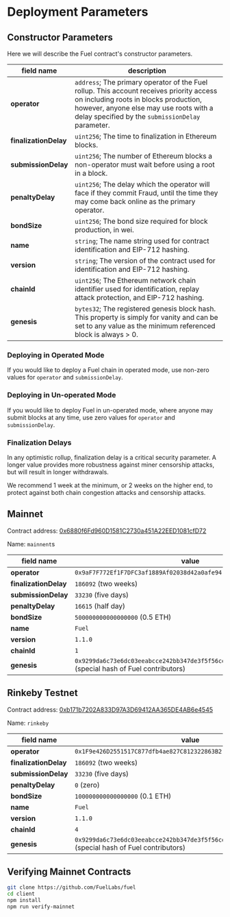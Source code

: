 Deployment Parameters
===

Constructor Parameters
---

Here we will describe the Fuel contract's constructor parameters.

| field name            | description                                                                                                                                                                                                                      |
| --------------------- | -------------------------------------------------------------------------------------------------------------------------------------------------------------------------------------------------------------------------------- |
| **operator**          | `address`; The primary operator of the Fuel rollup. This account receives priority access on including roots in blocks production, however, anyone else may use roots with a delay specified by the `submissionDelay` parameter. |
| **finalizationDelay** | `uint256`; The time to finalization in Ethereum blocks.                                                                                                                                                                          |
| **submissionDelay**   | `uint256`; The number of Ethereum blocks a non-operator must wait before using a root in a block.                                                                                                                                |
| **penaltyDelay**      | `uint256`; The delay which the operator will face if they commit Fraud, until the time they may come back online as the primary operator.                                                                                        |
| **bondSize**          | `uint256`; The bond size required for block production, in wei.                                                                                                                                                                  |
| **name**              | `string`; The name string used for contract identification and EIP-712 hashing.                                                                                                                                                  |
| **version**           | `string`; The version of the contract used for identification and EIP-712 hashing.                                                                                                                                               |
| **chainId**           | `uint256`; The Ethereum network chain identifier used for identification, replay attack protection, and EIP-712 hashing.                                                                                                         |
| **genesis**           | `bytes32`; The registered genesis block hash. This property is simply for vanity and can be set to any value as the minimum referenced block is always > 0.                                                                      |

### Deploying in Operated Mode
If you would like to deploy a Fuel chain in operated mode, use non-zero values for `operator` and `submissionDelay`.

### Deploying in Un-operated Mode
If you would like to deploy Fuel in un-operated mode, where anyone may submit blocks at any time, use zero values for `operator` and `submissionDelay`.

### Finalization Delays
In any optimistic rollup, finalization delay is a critical security parameter. A longer value provides more robustness against miner censorship attacks, but will result in longer withdrawals.

We recommend 1 week at the minimum, or 2 weeks on the higher end, to protect against both chain congestion attacks and censorship attacks.

Mainnet
---

Contract address: [0x6880f6Fd960D1581C2730a451A22EED1081cfD72](https://etherscan.io/address/0x6880f6Fd960D1581C2730a451A22EED1081cfD72)

Name: `mainnent`s

| field name            | value                                                                             |
| --------------------- | --------------------------------------------------------------------------------- |
| **operator**          | `0x9aF7F772Ef1F7DFC3af1889Af02038d42a0afe94`                                      |
| **finalizationDelay** | `186092` (two weeks)                                                                |
| **submissionDelay**   | `33230` (five days)                                                                  |
| **penaltyDelay**      | `16615` (half day)                                                                        |
| **bondSize**          | `500000000000000000` (0.5 ETH)                                                    |
| **name**              | `Fuel`                                                                            |
| **version**           | `1.1.0`                                                                           |
| **chainId**           | `1`                                                                               |
| **genesis**           | `0x9299da6c73e6dc03eeabcce242bb347de3f5f56cd1c70926d76526d7ed199b8b` (special hash of Fuel contributors) |


Rinkeby Testnet
---

Contract address: [0xb171b7202A833D97A3D69412AA365DE4AB6e4545](https://rinkeby.etherscan.io/address/0xb171b7202A833D97A3D69412AA365DE4AB6e4545)

Name: `rinkeby`

| field name            | value                                                                             |
| --------------------- | --------------------------------------------------------------------------------- |
| **operator**          | `0x1F9e426D2551517C877dfb4ae827C812322863B2`                                      |
| **finalizationDelay** | `186092` (two weeks)                                                                |
| **submissionDelay**   | `33230` (five days)                                                                  |
| **penaltyDelay**      | `0` (zero)                                                                        |
| **bondSize**          | `100000000000000000` (0.1 ETH)                                                    |
| **name**              | `Fuel`                                                                            |
| **version**           | `1.1.0`                                                                           |
| **chainId**           | `4`                                                                               |
| **genesis**           | `0x9299da6c73e6dc03eeabcce242bb347de3f5f56cd1c70926d76526d7ed199b8b` (special hash of Fuel contributors) |


Verifying Mainnet Contracts
---

```bash
git clone https://github.com/FuelLabs/fuel
cd client
npm install
npm run verify-mainnet
```